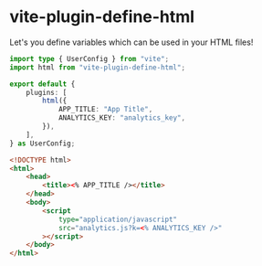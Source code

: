 # vite-plugin-define-html

Let's you define variables which can be used in your HTML files!

```typescript
import type { UserConfig } from "vite";
import html from "vite-plugin-define-html";

export default {
	plugins: [
		html({
			APP_TITLE: "App Title",
			ANALYTICS_KEY: "analytics_key",
		}),
	],
} as UserConfig;
```

```html
<!DOCTYPE html>
<html>
	<head>
		<title><% APP_TITLE /></title>
	</head>
	<body>
		<script
			type="application/javascript"
			src="analytics.js?k=<% ANALYTICS_KEY />"
		></script>
	</body>
</html>
```
